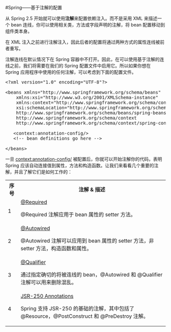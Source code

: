 #Spring——基于注解的配置

从 Spring 2.5 开始就可以使用**注解**来配置依赖注入。而不是采用 XML 来描述一个 bean 连线，你可以使用相关类，方法或字段声明的注解，将 bean 配置移动到组件类本身。

在 XML 注入之前进行注解注入，因此后者的配置将通过两种方式的属性连线被前者重写。

注解连线在默认情况下在 Spring 容器中不打开。因此，在可以使用基于注解的连线之前，我们将需要在我们的 Spring 配置文件中启用它。所以如果你想在 Spring 应用程序中使用的任何注解，可以考虑到下面的配置文件。

<pre class="prettyprint notranslate">
&lt;?xml version="1.0" encoding="UTF-8"?&gt;

&lt;beans xmlns="http://www.springframework.org/schema/beans"
    xmlns:xsi="http://www.w3.org/2001/XMLSchema-instance"
    xmlns:context="http://www.springframework.org/schema/context"
    xsi:schemaLocation="http://www.springframework.org/schema/beans
    http://www.springframework.org/schema/beans/spring-beans-3.0.xsd
    http://www.springframework.org/schema/context
    http://www.springframework.org/schema/context/spring-context-3.0.xsd"&gt;

   &lt;context:annotation-config/&gt;
   &lt;!-- bean definitions go here --&gt;

&lt;/beans&gt;
</pre> 


一旦 <context:annotation-config/> 被配置后，你就可以开始注解你的代码，表明 Spring 应该自动连接值到属性，方法和构造函数。让我们来看看几个重要的注解，并且了解它们是如何工作的：

<table class="table table-bordered">
<tr><th class="fivepct">序号</th><th>注解 &amp; 描述</th></tr>
<tr><td>1</td><td><a href="/spring/spring_required_annotation.htm">@Required</a>
<p>@Required 注解应用于 bean 属性的 setter 方法。</p></td></tr>
<tr><td>2</td><td><a href="/spring/spring_autowired_annotation.htm">@Autowired</a>
<p>@Autowired 注解可以应用到 bean 属性的 setter 方法，非 setter 方法，构造函数和属性。</p></td></tr>
<tr><td>3</td><td><a href="/spring/spring_qualifier_annotation.htm">@Qualifier</a>
<p>通过指定确切的将被连线的 bean，@Autowired 和 @Qualifier 注解可以用来删除混乱。</p></td></tr>
<tr><td>4</td><td><a href="/spring/spring_jsr250_annotations.htm">JSR-250 Annotations</a>
<p>Spring 支持 JSR-250 的基础的注解，其中包括了 @Resource，@PostConstruct 和 @PreDestroy 注解。</p></td></tr>
</table>





